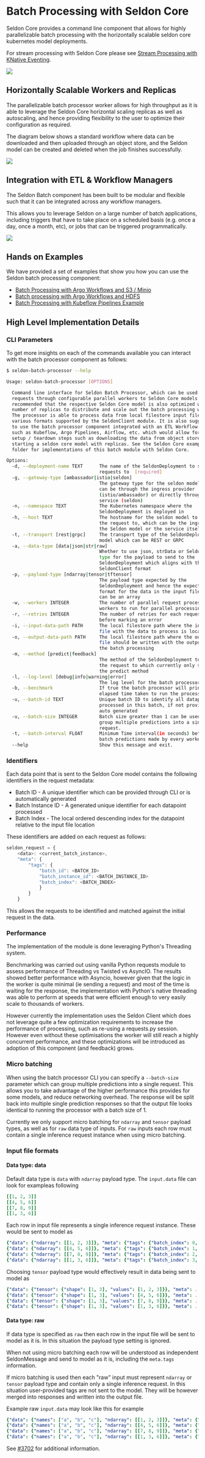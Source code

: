 # Batch Processing with Seldon Core

Seldon Core provides a command line component that allows for highly parallelizable batch processing with the horizontally scalable seldon core kubernetes model deployments.

For stream processing with Seldon Core please see [Stream Processing with KNative Eventing](../streaming/knative_eventing.md).

![](../images/batch-processor.jpg)

## Horizontally Scalable Workers and Replicas

The parallelizable batch processor worker allows for high throughput as it is able to leverage the Seldon Core horizontal scaling replicas as well as autoscaling, and hence providing flexibility to the user to optimize their configuration as required. 

The diagram below shows a standard workflow where data can be downloaded and then uploaded through an object store, and the Seldon model can be created and deleted when the job finishes successfully.

![](../images/batch-workflow-manager-integration.jpg)

## Integration with ETL & Workflow Managers

The Seldon Batch component has been built to be modular and flexible such that it can be integrated across any workflow managers.

This allows you to leverage Seldon on a large number of batch applications, including triggers that have to take place on a scheduled basis (e.g. once a day, once a month, etc), or jobs that can be triggered programmatically.

![](../images/batch-workflow-managers.jpg)

## Hands on Examples

We have provided a set of examples that show you how you can use the Seldon batch processing component:

* [Batch Processing with Argo Workflows and S3 / Minio](../examples/argo_workflows_batch.html)
* [Batch processing with Argo Workflows and HDFS](../examples/argo_workflows_hdfs_batch.html)
* [Batch Processing with Kubeflow Pipelines Example](../examples/kubeflow_pipelines_batch.html)

## High Level Implementation Details

### CLI Parameters

To get more insights on each of the commands available you can interact with the batch processor component as follows:

```bash
$ seldon-batch-processor --help

Usage: seldon-batch-processor [OPTIONS]

  Command line interface for Seldon Batch Processor, which can be used to send
  requests through configurable parallel workers to Seldon Core models. It is
  recommended that the respective Seldon Core model is also optimized with
  number of replicas to distribute and scale out the batch processing work.
  The processor is able to process data from local filestore input file in
  various formats supported by the SeldonClient module. It is also suggested
  to use the batch processor component integrated with an ETL Workflow Manager
  such as Kubeflow, Argo Pipelines, Airflow, etc. which would allow for extra
  setup / teardown steps such as downloading the data from object store or
  starting a seldon core model with replicas. See the Seldon Core examples
  folder for implementations of this batch module with Seldon Core.

Options:
  -d, --deployment-name TEXT      The name of the SeldonDeployment to send the
                                  requests to  [required]
  -g, --gateway-type [ambassador|istio|seldon]
                                  The gateway type for the seldon model, which
                                  can be through the ingress provider
                                  (istio/ambassador) or directly through the
                                  service (seldon)
  -n, --namespace TEXT            The Kubernetes namespace where the
                                  SeldonDeployment is deployed in
  -h, --host TEXT                 The hostname for the seldon model to send
                                  the request to, which can be the ingress of
                                  the Seldon model or the service itself
  -t, --transport [rest|grpc]     The transport type of the SeldonDeployment
                                  model which can be REST or GRPC
  -a, --data-type [data|json|str|raw]
                                  Whether to use json, strData or Seldon Data
                                  type for the payload to send to the
                                  SeldonDeployment which aligns with the
                                  SeldonClient format
  -p, --payload-type [ndarray|tensor|tftensor]
                                  The payload type expected by the
                                  SeldonDeployment and hence the expected
                                  format for the data in the input file which
                                  can be an array
  -w, --workers INTEGER           The number of parallel request processor
                                  workers to run for parallel processing
  -r, --retries INTEGER           The number of retries for each request
                                  before marking an error
  -i, --input-data-path PATH      The local filestore path where the input
                                  file with the data to process is located
  -o, --output-data-path PATH     The local filestore path where the output
                                  file should be written with the outputs of
                                  the batch processing
  -m, --method [predict|feedback]
                                  The method of the SeldonDeployment to send
                                  the request to which currently only supports
                                  the predict method
  -l, --log-level [debug|info|warning|error]
                                  The log level for the batch processor
  -b, --benchmark                 If true the batch processor will print the
                                  elapsed time taken to run the process
  -u, --batch-id TEXT             Unique batch ID to identify all datapoints
                                  processed in this batch, if not provided is
                                  auto generated
  -u, --batch-size INTEGER        Batch size greater than 1 can be used to
                                  group multiple predictions into a single
                                  request.
  -t, --batch-interval FLOAT      Minimum Time interval(in seconds) between
                                  batch predictions made by every worker
  --help                          Show this message and exit.
```

### Identifiers

Each data point that is sent to the Seldon Core model contains the following identifiers in the request metadata:
* Batch ID - A unique identifier which can be provided through CLI or is automatically generated
* Batch Instance ID - A generated unique identifier for each datapoint processed
* Batch Index - The local ordered descending index for the datapoint relative to the input file location

These identifiers are added on each request as follows:

```javascript
seldon_request = {
    <data>: <current_batch_instance>,
    "meta": {
        "tags": {
            "batch_id": <BATCH_ID>
            "batch_instance_id": <BATCH_INSTANCE_ID>
            "batch_index": <BATCH_INDEX>
            }
        }
    }
```

This allows the requests to be identified and matched against the initial request in the data.

### Performance

The implementation of the module is done leveraging Python's Threading system. 

Benchmarking was carried out using vanilla Python requests module to assess performance of Threading vs Twisted vs AsyncIO. The results showed better performance with Asyncio, however given that the logic in the worker is quite minimal (ie sending a request) and most of the time is waiting for the response, the implementation with Python's native threading was able to perform at speeds that were efficient enough to very easily scale to thousands of workers.

However currently the implementation uses the Seldon Client which does not leverage quite a few optimization requirements to increase the performance of processing, such as re-using a requests.py session. However even without these optimisations the worker will still reach a highly concurrent performance, and these optimizations will be introduced as adoption of this component (and feedback) grows.

### Micro batching

When using the batch processor CLI you can specify a `--batch-size` parameter which can group multiple predictions into a single request. This allows you to take advantage of the higher performance this provides for some models, and reduce networking overhead. The response will be split back into multiple single prediction responses so that the output file looks identical to running the processor with a batch size of 1.

Currently we only support micro batching for `ndarray` and `tensor` payload types, as well as for `raw` data type of inputs.
For `raw` inputs each row must contain a single inference request instance when using micro batching.


### Input file formats

#### Data type: data

Default data type is `data` with `ndarray` payload type. The `input.data` file can look for exampleas following
```yaml
[[1, 2, 3]]
[[4, 5, 6]]
[[7, 8, 9]]
[[1, 3, 6]]
```
Each row in input file represents a single inference request instance. These would be sent to model as
```yaml
{"data": {"ndarray": [[1, 2, 3]]}, "meta": {"tags": {"batch_index": 0, "batch_id": ..., "batch_instance_id": ...}}}
{"data": {"ndarray": [[4, 5, 6]]}, "meta": {"tags": {"batch_index": 1, "batch_id": ..., "batch_instance_id": ...}}}
{"data": {"ndarray": [[7, 8, 9]]}, "meta": {"tags": {"batch_index": 2, "batch_id": ..., "batch_instance_id": ...}}}
{"data": {"ndarray": [[1, 3, 6]]}, "meta": {"tags": {"batch_index": 3, "batch_id": ..., "batch_instance_id": ...}}}
```

Choosing `tensor` payload type would effectively result in data being sent to model as
```yaml
{"data": {"tensor": {"shape": [1, 3], "values": [1, 2, 3]}}, "meta": ...}
{"data": {"tensor": {"shape": [1, 3], "values": [4, 5, 6]}}, "meta": ...}
{"data": {"tensor": {"shape": [1, 3], "values": [7, 8, 9]}}, "meta": ...}
{"data": {"tensor": {"shape": [1, 3], "values": [1, 3, 6]}}, "meta": ...}
```


#### Data type: raw

If data type is specified as `raw` then each row in the input file will be sent to model as it is.
In this situation the payload type setting is ignored.

When not using micro batching each row will be understood as independent SeldonMessage and send to model as it is, including the `meta.tags` information.

If micro batching is used then each "raw" input must represent `ndarray` or `tensor` payload type and contain only a single inference request. In this situation user-provided tags are not sent to the model. They will be however merged into responses and written into the output file.

Example raw `input.data` may look like this for example
```yaml
{"data": {"names": ["a", "b", "c"], "ndarray": [[1, 2, 3]]}, "meta": {"tags": {"customer-id": 0}}}
{"data": {"names": ["a", "b", "c"], "ndarray": [[4, 5, 6]]}, "meta": {"tags": {"customer-id": 1}}}
{"data": {"names": ["a", "b", "c"], "ndarray": [[7, 8, 9]]}, "meta": {"tags": {"customer-id": 2}}}
{"data": {"names": ["a", "b", "c"], "ndarray": [[1, 3, 6]]}, "meta": {"tags": {"customer-id": 3}}}
```

See [#3702](https://github.com/SeldonIO/seldon-core/issues/3702) for additional information.
